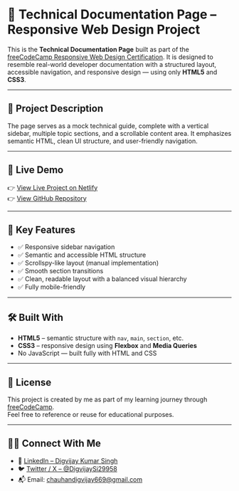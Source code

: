 # 🧠 Technical Documentation Page – Responsive Web Design Project

This is the **Technical Documentation Page** built as part of the [freeCodeCamp Responsive Web Design Certification](https://www.freecodecamp.org/learn/). It is designed to resemble real-world developer documentation with a structured layout, accessible navigation, and responsive design — using only **HTML5** and **CSS3**.

---

## 📄 Project Description

The page serves as a mock technical guide, complete with a vertical sidebar, multiple topic sections, and a scrollable content area. It emphasizes semantic HTML, clean UI structure, and user-friendly navigation.

---

## 🚀 Live Demo

👉 [View Live Project on Netlify](https://fcc-rwd-technical-documentation-page.netlify.app)  
👉 [View GitHub Repository](https://github.com/chauhandigvijay1/fcc-rwd-mine-projects)

---

## 🎯 Key Features

- ✅ Responsive sidebar navigation
- ✅ Semantic and accessible HTML structure
- ✅ Scrollspy-like layout (manual implementation)
- ✅ Smooth section transitions
- ✅ Clean, readable layout with a balanced visual hierarchy
- ✅ Fully mobile-friendly

---

## 🛠️ Built With

- **HTML5** – semantic structure with `nav`, `main`, `section`, etc.  
- **CSS3** – responsive design using **Flexbox** and **Media Queries**  
- No JavaScript — built fully with HTML and CSS

---

## 📜 License

This project is created by me as part of my learning journey through [freeCodeCamp](https://www.freecodecamp.org/).  
Feel free to reference or reuse for educational purposes.

---

## 🙋‍♂️ Connect With Me

- 🔗 [LinkedIn – Digvijay Kumar Singh](https://www.linkedin.com/in/digvijaykumarsingh)  
- 🐦 [Twitter / X – @DigvijaySi29958](https://x.com/DigvijaySi29958)  
- 📬 Email: chauhandigvijay669@gmail.com
